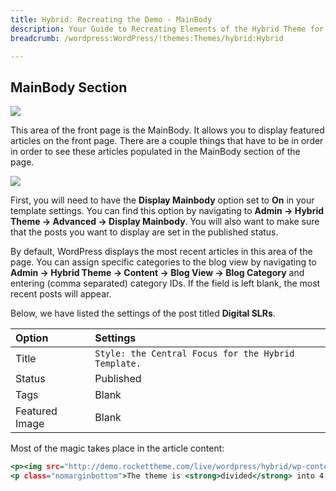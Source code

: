 ```yaml
---
title: Hybrid: Recreating the Demo - MainBody
description: Your Guide to Recreating Elements of the Hybrid Theme for WordPress
breadcrumb: /wordpress:WordPress/!themes:Themes/hybrid:Hybrid

---
```


MainBody Section
-----

![][demo]

This area of the front page is the MainBody. It allows you to display featured articles on the front page. There are a couple things that have to be in order in order to see these articles populated in the MainBody section of the page.

![][mainbody]

First, you will need to have the **Display Mainbody** option set to **On** in your template settings. You can find this option by navigating to **Admin -> Hybrid Theme -> Advanced -> Display Mainbody**. You will also want to make sure that the posts you want to display are set in the published status.

By default, WordPress displays the most recent articles in this area of the page. You can assign specific categories to the blog view by navigating to **Admin -> Hybrid Theme -> Content -> Blog View -> Blog Category** and entering (comma separated) category IDs. If the field is left blank, the most recent posts will appear.

Below, we have listed the settings of the post titled **Digital SLRs**.

| Option         | Settings                                            |  
| :------------- | :-------------------------------------------------- |  
| Title          | `Style: the Central Focus for the Hybrid Template.` |  
| Status         | Published                                           |  
| Tags           | Blank                                               |  
| Featured Image | Blank                                               |  


Most of the magic takes place in the article content:

~~~ .html
<p><img src="http://demo.rockettheme.com/live/wordpress/hybrid/wp-content/rockettheme/rt_hybrid_wp/frontpage/mb1.jpg" alt="image" class="rt-image" width="660" height="128" /></p>
<p class="nomarginbottom">The theme is <strong>divided</strong> into 4 major style areas: <em>Header, Footer, Body and Body Accent</em>. These denominations control the styling for each area, as selectable from the <strong>Gantry Administrator</strong>. There are <strong>15 style</strong> variations to choose from, by default, which offer a range of color schemes, demonstrating the stylistic versatility of <strong>Hybrid</strong>.</p>
~~~

[demo]: assets/demo_7.jpg
[mainbody]: assets/setadvanced.jpeg
